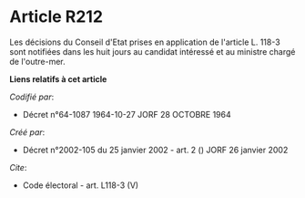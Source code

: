 # Article R212

Les décisions du Conseil d'Etat prises en application de l'article L. 118-3 sont notifiées dans les huit jours au candidat
intéressé et au ministre chargé de l'outre-mer.

**Liens relatifs à cet article**

_Codifié par_:

  - Décret n°64-1087 1964-10-27 JORF 28 OCTOBRE 1964

_Créé par_:

  - Décret n°2002-105 du 25 janvier 2002 - art. 2 () JORF 26 janvier 2002

_Cite_:

  - Code électoral - art. L118-3 (V)
